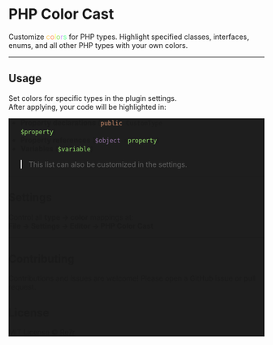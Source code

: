 
# PHP Color Cast

Customize <span style="color:#FFCC66">c</span><span style="color:#FF9966">o</span><span style="color:#FFFF66">l</span><span style="color:#97E36E">o</span><span style="color:#CC99FF">r</span><span style="color:#66FF99">s</span>
for PHP types. 
Highlight specified classes, interfaces, enums, and all other PHP types with your own colors.

---

## Usage

Set colors for specific types in the plugin settings.  
After applying, your code will be highlighted in:

<div style="background-color:#1e1e1e">

- **Property declarations** (<code><span style="color:#CF8E6D">public</span> CustomType <span style="color:#97E36E">$property</span></code>)
- **Property references** (<code><span style="color:#9876AA">$object</span>-><span style="color:#97E36E">property</span></code>)  
- **Variables** (<code><span style="color:#97E36E">$variable</span></code>)  
<div>

> This list can also be customized in the settings.

---

## Settings

Control all **type → color** mappings at:  
**File → Settings → Editor → PHP Color Cast**

---

## Contributing

Contributions and issues are welcome! Please open a GitHub issue or pull request.

## License

MIT License © [Re7r](mailto:re7r@proton.me)
